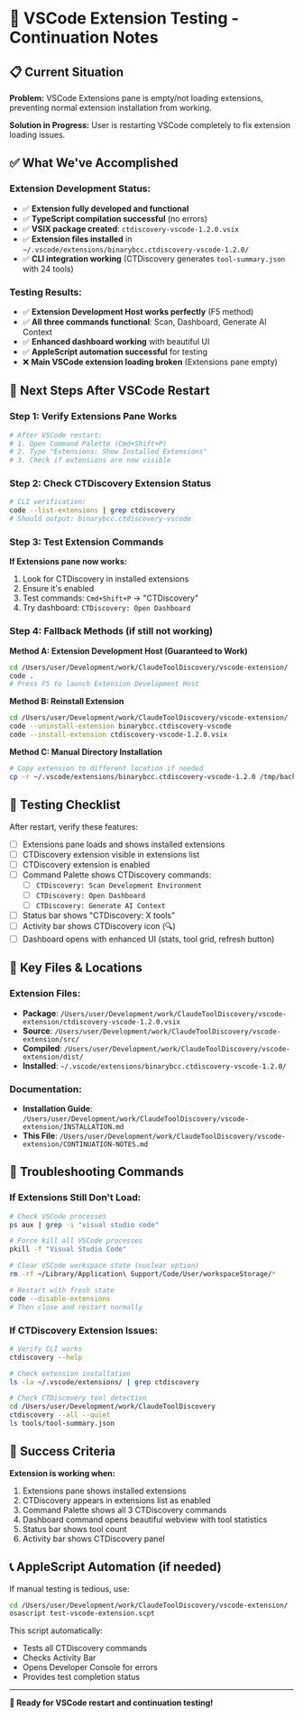 # 🔄 VSCode Extension Testing - Continuation Notes

## 📋 Current Situation

**Problem:** VSCode Extensions pane is empty/not loading extensions, preventing normal extension installation from working.

**Solution in Progress:** User is restarting VSCode completely to fix extension loading issues.

## ✅ What We've Accomplished

### Extension Development Status:
- ✅ **Extension fully developed and functional**
- ✅ **TypeScript compilation successful** (no errors)
- ✅ **VSIX package created**: `ctdiscovery-vscode-1.2.0.vsix`
- ✅ **Extension files installed** in `~/.vscode/extensions/binarybcc.ctdiscovery-vscode-1.2.0/`
- ✅ **CLI integration working** (CTDiscovery generates `tool-summary.json` with 24 tools)

### Testing Results:
- ✅ **Extension Development Host works perfectly** (F5 method)
- ✅ **All three commands functional**: Scan, Dashboard, Generate AI Context
- ✅ **Enhanced dashboard working** with beautiful UI
- ✅ **AppleScript automation successful** for testing
- ❌ **Main VSCode extension loading broken** (Extensions pane empty)

## 🎯 Next Steps After VSCode Restart

### Step 1: Verify Extensions Pane Works
```bash
# After VSCode restart:
# 1. Open Command Palette (Cmd+Shift+P)
# 2. Type "Extensions: Show Installed Extensions"
# 3. Check if extensions are now visible
```

### Step 2: Check CTDiscovery Extension Status
```bash
# CLI verification:
code --list-extensions | grep ctdiscovery
# Should output: binarybcc.ctdiscovery-vscode
```

### Step 3: Test Extension Commands
**If Extensions pane now works:**
1. Look for CTDiscovery in installed extensions
2. Ensure it's enabled
3. Test commands: `Cmd+Shift+P` → "CTDiscovery"
4. Try dashboard: `CTDiscovery: Open Dashboard`

### Step 4: Fallback Methods (if still not working)

**Method A: Extension Development Host (Guaranteed to Work)**
```bash
cd /Users/user/Development/work/ClaudeToolDiscovery/vscode-extension/
code .
# Press F5 to launch Extension Development Host
```

**Method B: Reinstall Extension**
```bash
cd /Users/user/Development/work/ClaudeToolDiscovery/vscode-extension/
code --uninstall-extension binarybcc.ctdiscovery-vscode
code --install-extension ctdiscovery-vscode-1.2.0.vsix
```

**Method C: Manual Directory Installation**
```bash
# Copy extension to different location if needed
cp -r ~/.vscode/extensions/binarybcc.ctdiscovery-vscode-1.2.0 /tmp/backup-extension/
```

## 🧪 Testing Checklist

After restart, verify these features:

- [ ] Extensions pane loads and shows installed extensions
- [ ] CTDiscovery extension visible in extensions list
- [ ] CTDiscovery extension is enabled
- [ ] Command Palette shows CTDiscovery commands:
  - [ ] `CTDiscovery: Scan Development Environment`
  - [ ] `CTDiscovery: Open Dashboard`
  - [ ] `CTDiscovery: Generate AI Context`
- [ ] Status bar shows "CTDiscovery: X tools" 
- [ ] Activity bar shows CTDiscovery icon (🔍)
- [ ] Dashboard opens with enhanced UI (stats, tool grid, refresh button)

## 📁 Key Files & Locations

### Extension Files:
- **Package**: `/Users/user/Development/work/ClaudeToolDiscovery/vscode-extension/ctdiscovery-vscode-1.2.0.vsix`
- **Source**: `/Users/user/Development/work/ClaudeToolDiscovery/vscode-extension/src/`
- **Compiled**: `/Users/user/Development/work/ClaudeToolDiscovery/vscode-extension/dist/`
- **Installed**: `~/.vscode/extensions/binarybcc.ctdiscovery-vscode-1.2.0/`

### Documentation:
- **Installation Guide**: `/Users/user/Development/work/ClaudeToolDiscovery/vscode-extension/INSTALLATION.md`
- **This File**: `/Users/user/Development/work/ClaudeToolDiscovery/vscode-extension/CONTINUATION-NOTES.md`

## 🔧 Troubleshooting Commands

### If Extensions Still Don't Load:
```bash
# Check VSCode processes
ps aux | grep -i "visual studio code"

# Force kill all VSCode processes
pkill -f "Visual Studio Code"

# Clear VSCode workspace state (nuclear option)
rm -rf ~/Library/Application\ Support/Code/User/workspaceStorage/*

# Restart with fresh state
code --disable-extensions
# Then close and restart normally
```

### If CTDiscovery Extension Issues:
```bash
# Verify CLI works
ctdiscovery --help

# Check extension installation
ls -la ~/.vscode/extensions/ | grep ctdiscovery

# Check CTDiscovery tool detection
cd /Users/user/Development/work/ClaudeToolDiscovery
ctdiscovery --all --quiet
ls tools/tool-summary.json
```

## 🎯 Success Criteria

**Extension is working when:**
1. Extensions pane shows installed extensions
2. CTDiscovery appears in extensions list as enabled
3. Command Palette shows all 3 CTDiscovery commands
4. Dashboard command opens beautiful webview with tool statistics
5. Status bar shows tool count
6. Activity bar shows CTDiscovery panel

## 📞 AppleScript Automation (if needed)

If manual testing is tedious, use:
```bash
cd /Users/user/Development/work/ClaudeToolDiscovery/vscode-extension/
osascript test-vscode-extension.scpt
```

This script automatically:
- Tests all CTDiscovery commands
- Checks Activity Bar
- Opens Developer Console for errors
- Provides test completion status

---

**🔄 Ready for VSCode restart and continuation testing!**